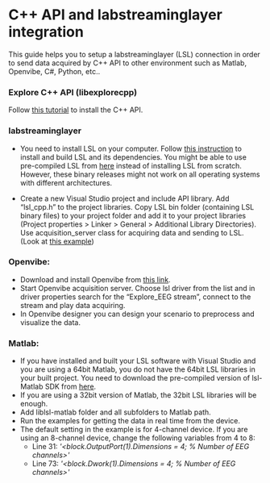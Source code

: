 # C++ API and labstreaminglayer integration

This guide helps you to setup a labstreaminglayer (LSL) connection in order to send data acquired by C++ API to other environment such as Matlab, Openvibe, C#, Python, etc..

### Explore C++ API (libexplorecpp)
Follow [this tutorial](https://github.com/Mentalab-hub/libexplorecpp) to install the C++ API.

### labstreaminglayer
* You need to install LSL on your computer. Follow [this instruction](https://github.com/sccn/labstreaminglayer/blob/master/INSTALL.md) to install and build LSL and its dependencies. You might be able to use pre-compiled LSL from [here](ftp://sccn.ucsd.edu/pub/software/LSL/SDK/) instead of installing LSL from scratch. However, these binary releases might not work on all operating systems with different architectures.

* Create a new Visual Studio project and include API library. Add “lsl_cpp.h” to the project libraries.
Copy LSL bin folder (containing LSL binary files) to your project folder and add it to your project libraries (Project properties > Linker > General > Additional Library Directories). 
Use acquisition_server class for acquiring data and sending to LSL. (Look at [this example](NOTHING))

### Openvibe:
* Download and install Openvibe from [this link](http://openvibe.inria.fr/downloads/).
* Start Openvibe acquisition server. Choose lsl driver from the list and in driver properties search for the “Explore_EEG stream”, connect to the stream and play data acquiring.
* In Openvibe designer you can design your scenario to preprocess and visualize the data.

### Matlab:
* If you have installed and built your LSL software with Visual Studio and you are using a 64bit Matlab, you do not have the 64bit LSL libraries in your built project. You need to download the pre-compiled version of lsl-Matlab SDK from [here](ftp://sccn.ucsd.edu/pub/software/LSL/SDK/).
* If you are using a 32bit version of Matlab, the 32bit LSL libraries will be enough. 
* Add liblsl-matlab folder and all subfolders to Matlab path.
* Run the examples for getting the data in real time from the device.
* The default setting in the example is for 4-channel device. If you are using an 8-channel device, change the following variables from 4 to 8:
  * Line 31:  _'<block.OutputPort(1).Dimensions       = 4; % Number of EEG channels>'_
  * Line 73:   _'<block.Dwork(1).Dimensions      = 4;  % Number of EEG channels>'_
